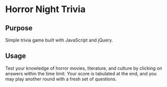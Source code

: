 # Horror Night Trivia

## Purpose
Simple trivia game built with JavaScript and jQuery.

## Usage
Test your knowledge of horror movies, literature, and culture by clicking on answers within the time limit. Your score is tabulated at the end, and you may play another round with a fresh set of questions.
